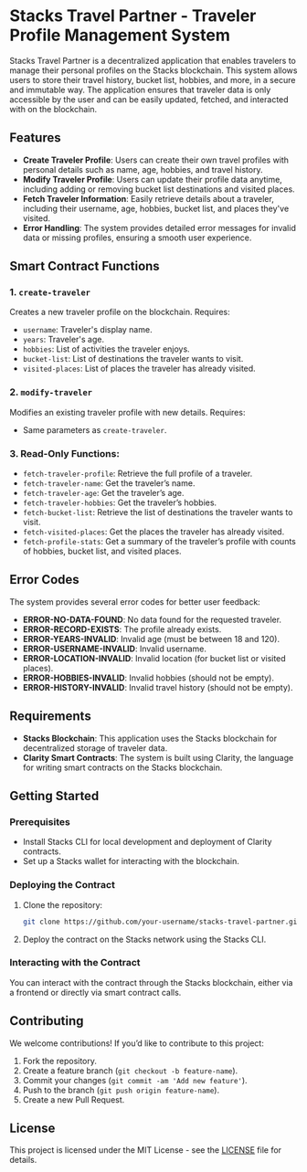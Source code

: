 # Stacks Travel Partner - Traveler Profile Management System

Stacks Travel Partner is a decentralized application that enables travelers to manage their personal profiles on the Stacks blockchain. This system allows users to store their travel history, bucket list, hobbies, and more, in a secure and immutable way. The application ensures that traveler data is only accessible by the user and can be easily updated, fetched, and interacted with on the blockchain.

## Features

- **Create Traveler Profile**: Users can create their own travel profiles with personal details such as name, age, hobbies, and travel history.
- **Modify Traveler Profile**: Users can update their profile data anytime, including adding or removing bucket list destinations and visited places.
- **Fetch Traveler Information**: Easily retrieve details about a traveler, including their username, age, hobbies, bucket list, and places they've visited.
- **Error Handling**: The system provides detailed error messages for invalid data or missing profiles, ensuring a smooth user experience.

## Smart Contract Functions

### 1. `create-traveler`
Creates a new traveler profile on the blockchain. Requires:
- `username`: Traveler's display name.
- `years`: Traveler's age.
- `hobbies`: List of activities the traveler enjoys.
- `bucket-list`: List of destinations the traveler wants to visit.
- `visited-places`: List of places the traveler has already visited.

### 2. `modify-traveler`
Modifies an existing traveler profile with new details. Requires:
- Same parameters as `create-traveler`.

### 3. Read-Only Functions:
- `fetch-traveler-profile`: Retrieve the full profile of a traveler.
- `fetch-traveler-name`: Get the traveler’s name.
- `fetch-traveler-age`: Get the traveler’s age.
- `fetch-traveler-hobbies`: Get the traveler’s hobbies.
- `fetch-bucket-list`: Retrieve the list of destinations the traveler wants to visit.
- `fetch-visited-places`: Get the places the traveler has already visited.
- `fetch-profile-stats`: Get a summary of the traveler’s profile with counts of hobbies, bucket list, and visited places.

## Error Codes
The system provides several error codes for better user feedback:
- **ERROR-NO-DATA-FOUND**: No data found for the requested traveler.
- **ERROR-RECORD-EXISTS**: The profile already exists.
- **ERROR-YEARS-INVALID**: Invalid age (must be between 18 and 120).
- **ERROR-USERNAME-INVALID**: Invalid username.
- **ERROR-LOCATION-INVALID**: Invalid location (for bucket list or visited places).
- **ERROR-HOBBIES-INVALID**: Invalid hobbies (should not be empty).
- **ERROR-HISTORY-INVALID**: Invalid travel history (should not be empty).

## Requirements

- **Stacks Blockchain**: This application uses the Stacks blockchain for decentralized storage of traveler data.
- **Clarity Smart Contracts**: The system is built using Clarity, the language for writing smart contracts on the Stacks blockchain.

## Getting Started

### Prerequisites
- Install Stacks CLI for local development and deployment of Clarity contracts.
- Set up a Stacks wallet for interacting with the blockchain.

### Deploying the Contract
1. Clone the repository:
    ```bash
    git clone https://github.com/your-username/stacks-travel-partner.git
    ```
2. Deploy the contract on the Stacks network using the Stacks CLI.

### Interacting with the Contract
You can interact with the contract through the Stacks blockchain, either via a frontend or directly via smart contract calls.

## Contributing

We welcome contributions! If you’d like to contribute to this project:
1. Fork the repository.
2. Create a feature branch (`git checkout -b feature-name`).
3. Commit your changes (`git commit -am 'Add new feature'`).
4. Push to the branch (`git push origin feature-name`).
5. Create a new Pull Request.

## License

This project is licensed under the MIT License - see the [LICENSE](LICENSE) file for details.

